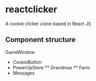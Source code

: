 # reactclicker
A cookie clicker clone based in React JS

## Component structure

GameWindow
* CookieButton
* PowerUpStore
** Grandmas
** Farm
* Messages
